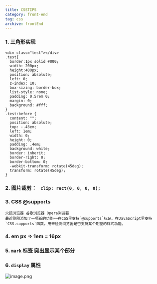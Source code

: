 ```yaml
---
title: CSSTIPS
category: front-end
tag: css
archive: frontEnd
---
```

### 1. 三角形实现
```
<div class="test"></div> 
.test{
  border:1px solid #000;
  width: 200px;
  height:400px;
  position: absolute;
  left: 0;
  z-index: 10;
  box-sizing: border-box;
  list-style: none;
  padding: 0.5rem 0;
  margin: 0;
  background: #fff;
}
.test:before {
  content: "";
  position: absolute;
  top: -.43em;
  left: 1em;
  width: 0;
  height: 0;
  padding: .4em;
  background: white;
  border: inherit;
  border-right: 0;
  border-bottom: 0;
  -webkit-transform: rotate(45deg);
  transform: rotate(45deg);
}
```
### 2.  图片裁剪：  `` clip: rect(0, 0, 0, 0);``
### 3. [CSS @supports](http://www.webhek.com/post/css-supports.html)  
    火狐浏览器 谷歌浏览器 Opera浏览器
    最近刚刚添加了一项新的功能——在CSS里支持`@supports`标记、在JavaScript里支持`CSS.supports`函数，用来检测浏览器是否支持某个期望的样式功能。
### 4. em px  => 1em = 16px 
### 5. `mark` 标签 突出显示某个部分
### 6. `display` 属性
![image.png](http://upload-images.jianshu.io/upload_images/8952934-2c69e5fe0b3f42a1.png?imageMogr2/auto-orient/strip%7CimageView2/2/w/1240)

